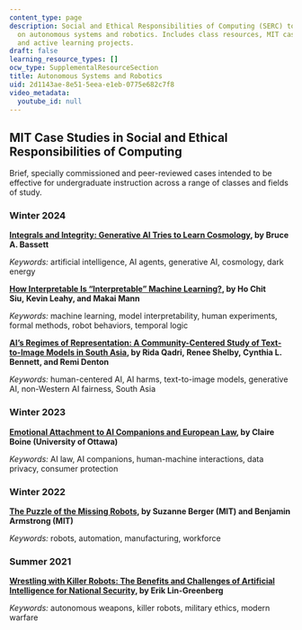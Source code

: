 ```yaml
---
content_type: page
description: Social and Ethical Responsibilities of Computing (SERC) topics focusing
  on autonomous systems and robotics. Includes class resources, MIT case studies,
  and active learning projects.
draft: false
learning_resource_types: []
ocw_type: SupplementalResourceSection
title: Autonomous Systems and Robotics
uid: 2d1143ae-8e51-5eea-e1eb-0775e682c7f8
video_metadata:
  youtube_id: null
---
```

## MIT Case Studies in Social and Ethical Responsibilities of Computing

Brief, specially commissioned and peer-reviewed cases intended to be effective for undergraduate instruction across a range of classes and fields of study.

### Winter 2024

[**Integrals and Integrity: Generative AI Tries to Learn Cosmology**](https://mit-serc.pubpub.org/pub/o07xymoa?readingCollection=65a1a268)**, by Bruce A. Bassett**

*Keywords:* artificial intelligence, AI agents, generative AI, cosmology, dark energy

[**How Interpretable Is “Interpretable” Machine Learning?**](https://mit-serc.pubpub.org/pub/5kduhf9d?readingCollection=65a1a268)**, by Ho Chit Siu, Kevin Leahy, and Makai Mann**

*Keywords:* machine learning, model interpretability, human experiments, formal methods, robot behaviors, temporal logic

[**AI’s Regimes of Representation: A Community-Centered Study of Text-to-Image Models in South Asia**](https://mit-serc.pubpub.org/pub/bfw5tscj?readingCollection=65a1a268)**, by Rida Qadri, Renee Shelby, Cynthia L. Bennett, and Remi Denton**

*Keywords:* human-centered AI, AI harms, text-to-image models, generative AI, non-Western AI fairness, South Asia

### Winter 2023

[**Emotional Attachment to AI Companions and European Law**](https://mit-serc.pubpub.org/pub/ai-companions-eu-law/)**, by Claire Boine (University of Ottawa)**

*Keywords:* AI law, AI companions, human-machine interactions, data privacy, consumer protection

### Winter 2022

[**The Puzzle of the Missing Robots**](https://mit-serc.pubpub.org/pub/puzzle-of-missing-robots/release/1)**, by Suzanne Berger (MIT) and Benjamin Armstrong (MIT)**

*Keywords:* robots, automation, manufacturing, workforce

### Summer 2021

[**Wrestling with Killer Robots: The Benefits and Challenges of Artificial Intelligence for National Security**](https://mit-serc.pubpub.org/pub/wrestling-with-killer-robots/release/2)**, by Erik Lin-Greenberg**

*Keywords:* autonomous weapons, killer robots, military ethics, modern warfare